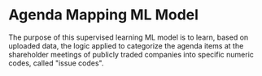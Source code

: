 Agenda Mapping ML Model
================

The purpose of this supervised learning ML model is to learn, based on uploaded data, the logic applied to categorize the agenda items at the shareholder meetings of publicly traded companies into specific numeric codes, called "issue codes".

